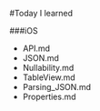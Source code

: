 #Today I learned

###iOS
* API.md
* JSON.md
* Nullability.md
* TableView.md
* Parsing_JSON.md
* Properties.md